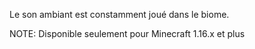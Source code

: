 Le son ambiant est constamment joué dans le biome.

NOTE: Disponible seulement pour Minecraft 1.16.x et plus
